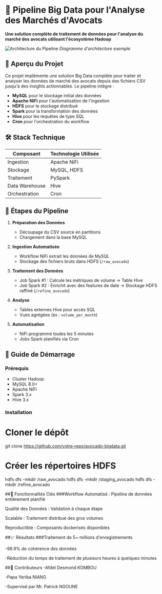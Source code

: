# 🥑 Pipeline Big Data pour l'Analyse des Marchés d'Avocats

**Une solution complète de traitement de données pour l'analyse du marché des avocats utilisant l'écosystème Hadoop**

![Architecture du Pipeline](media/pipeline_arch.png) *Diagramme d'architecture exemple*

## 📌 Aperçu du Projet
Ce projet implémente une solution Big Data complète pour traiter et analyser les données de marché des avocats depuis des fichiers CSV jusqu'à des insights actionnables. Le pipeline intègre :
- **MySQL** pour le stockage initial des données
- **Apache NiFi** pour l'automatisation de l'ingestion
- **HDFS** pour le stockage distribué
- **Spark** pour la transformation des données
- **Hive** pour les requêtes de type SQL
- **Cron** pour l'orchestration du workflow

## 🛠️ Stack Technique
| Composant       | Technologie Utilisée |
|-----------------|----------------------|
| Ingestion       | Apache NiFi          |
| Stockage        | MySQL, HDFS          |
| Traitement      | PySpark              |
| Data Warehouse  | Hive                 |
| Orchestration   | Cron                 |

## 📂 Étapes du Pipeline
1. **Préparation des Données**
   - Découpage du CSV source en partitions
   - Chargement dans la base MySQL

2. **Ingestion Automatisée**
   - Workflow NiFi extrait les données de MySQL
   - Stockage des fichiers bruts dans HDFS (`/raw_avocado`)

3. **Traitement des Données**
   - Job Spark #1 : Calcule les métriques de volume → Table Hive
   - Job Spark #2 : Enrichit avec des features de date → Stockage HDFS raffiné (`/refine_avocado`)

4. **Analyse**
   - Tables externes Hive pour accès SQL
   - Vues agrégées (ex : `volume_per_month`)

5. **Automatisation**
   - NiFi programmé toutes les 5 minutes
   - Jobs Spark planifiés via Cron

## 🚀 Guide de Démarrage
### Prérequis
- Cluster Hadoop
- MySQL 8.0+
- Apache NiFi
- Spark 3.x
- Hive 3.x

### Installation

# Cloner le dépôt
git clone https://github.com/votre-repo/avocado-bigdata.git

# Créer les répertoires HDFS
hdfs dfs -mkdir /raw_avocado
hdfs dfs -mkdir /staging_avocado
hdfs dfs -mkdir /refine_avocado

##📝 Fonctionnalités Clés
###Workflow Automatisé : Pipeline de données entièrement planifié

Qualité des Données : Validation à chaque étape

Scalable : Traitement distribué des gros volumes

Reproductible : Composants dockerisés disponibles

##📈 Résultats
###Traitement de 5+ millions d'enregistrements

-99.9% de cohérence des données

-Réduction du temps de traitement de plusieurs heures à quelques minutes

##🤝 Contributeurs
-Afdel Desmond KOMBOU

-Papa Yeriba NIANG

-Supervisé par Mr. Patrick NGOUNE
```bash
